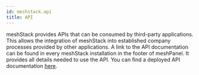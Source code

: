 ```yaml
---
id: meshstack.api
title: API
---
```


meshStack provides APIs that can be consumed by third-party applications. This allows the integration of meshStack into established company processes provided by other applications. A link to the API documentation can be found in every meshStack installation in the footer of meshPanel. It provides all details needed to use the API. You can find a deployed API documentation [here](https://federation.meshcloud.io/docs/index.html).

